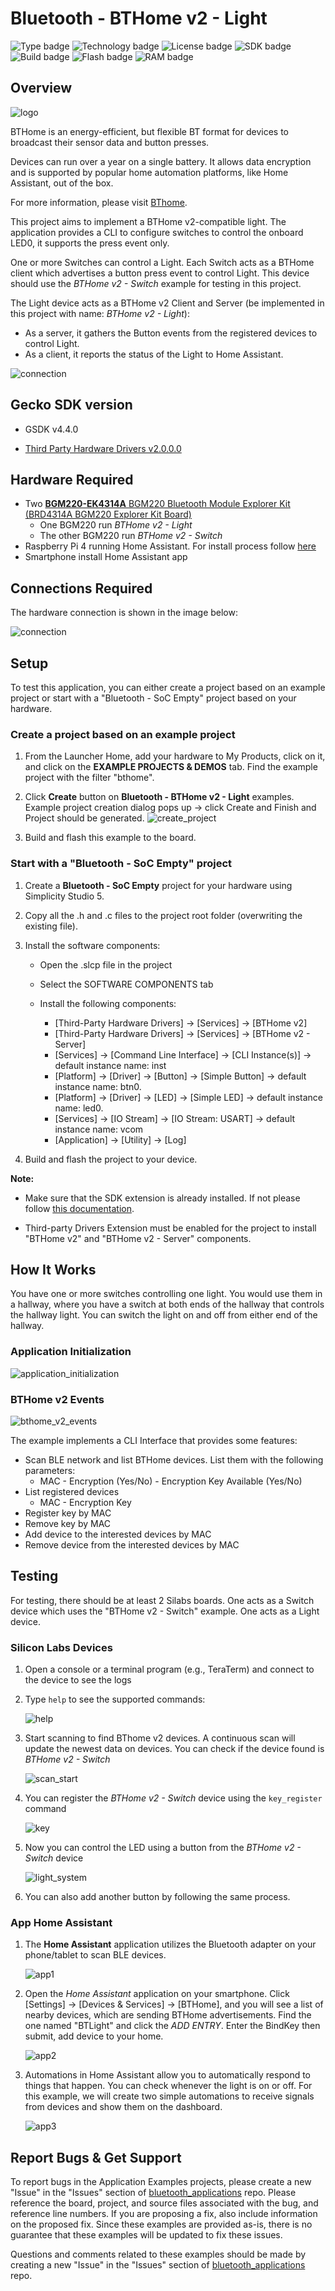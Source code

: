 # Bluetooth - BTHome v2 - Light

![Type badge](https://img.shields.io/badge/dynamic/json?url=https://raw.githubusercontent.com/SiliconLabs/application_examples_ci/master/bluetooth_applications/bluetooth_bthome_v2_light_common.json&label=Type&query=type&color=green)
![Technology badge](https://img.shields.io/badge/dynamic/json?url=https://raw.githubusercontent.com/SiliconLabs/application_examples_ci/master/bluetooth_applications/bluetooth_bthome_v2_light_common.json&label=Technology&query=technology&color=green)
![License badge](https://img.shields.io/badge/dynamic/json?url=https://raw.githubusercontent.com/SiliconLabs/application_examples_ci/master/bluetooth_applications/bluetooth_bthome_v2_light_common.json&label=License&query=license&color=green)
![SDK badge](https://img.shields.io/badge/dynamic/json?url=https://raw.githubusercontent.com/SiliconLabs/application_examples_ci/master/bluetooth_applications/bluetooth_bthome_v2_light_common.json&label=SDK&query=sdk&color=green)
![Build badge](https://img.shields.io/endpoint?url=https://raw.githubusercontent.com/SiliconLabs/application_examples_ci/master/bluetooth_applications/bluetooth_bthome_v2_light_build_status.json)
![Flash badge](https://img.shields.io/badge/dynamic/json?url=https://raw.githubusercontent.com/SiliconLabs/application_examples_ci/master/bluetooth_applications/bluetooth_bthome_v2_light_common.json&label=Flash&query=flash&color=blue)
![RAM badge](https://img.shields.io/badge/dynamic/json?url=https://raw.githubusercontent.com/SiliconLabs/application_examples_ci/master/bluetooth_applications/bluetooth_bthome_v2_light_common.json&label=RAM&query=ram&color=blue)
## Overview

![logo](images/logo.png)

BTHome is an energy-efficient, but flexible BT format for devices to broadcast their sensor data and button presses.

Devices can run over a year on a single battery. It allows data encryption and is supported by popular home automation platforms, like Home Assistant, out of the box.

For more information, please visit [BThome](https://bthome.io/).

This project aims to implement a BTHome v2-compatible light. The application provides a CLI to configure switches to control the onboard LED0, it supports the press event only.

One or more Switches can control a Light. Each Switch acts as a BTHome client which advertises a button press event to control Light. This device should use the *BTHome v2 - Switch* example for testing in this project.

The Light device acts as a BTHome v2 Client and Server (be implemented in this project with name: *BTHome v2 - Light*):

- As a server, it gathers the Button events from the registered devices to control Light.
- As a client, it reports the status of the Light to Home Assistant.

![connection](images/connection2.png)

## Gecko SDK version

- GSDK v4.4.0

- [Third Party Hardware Drivers v2.0.0.0](https://github.com/SiliconLabs/third_party_hw_drivers_extension)

## Hardware Required

- Two [**BGM220-EK4314A** BGM220 Bluetooth Module Explorer Kit (BRD4314A BGM220 Explorer Kit Board)](https://www.silabs.com/development-tools/wireless/bluetooth/bgm220-explorer-kit)
  - One BGM220 run *BTHome v2 - Light*
  - The other BGM220 run *BTHome v2 - Switch*
- Raspberry Pi 4 running Home Assistant. For install process follow [here](https://www.home-assistant.io/installation/raspberrypi)
- Smartphone install Home Assistant app

## Connections Required

The hardware connection is shown in the image below:

![connection](images/connection1.png)

## Setup

To test this application, you can either create a project based on an example project or start with a "Bluetooth - SoC Empty" project based on your hardware.

### Create a project based on an example project

1. From the Launcher Home, add your hardware to My Products, click on it, and click on the **EXAMPLE PROJECTS & DEMOS** tab. Find the example project with the filter "bthome".

2. Click **Create** button on **Bluetooth - BTHome v2 - Light** examples. Example project creation dialog pops up -> click Create and Finish and Project should be generated.
![create_project](images/create_project.png)

3. Build and flash this example to the board.

### Start with a "Bluetooth - SoC Empty" project

1. Create a **Bluetooth - SoC Empty** project for your hardware using Simplicity Studio 5.

2. Copy all the .h and .c files to the project root folder (overwriting the existing file).

3. Install the software components:

    - Open the .slcp file in the project

    - Select the SOFTWARE COMPONENTS tab

    - Install the following components:

      - [Third-Party Hardware Drivers] → [Services] → [BTHome v2]
      - [Third-Party Hardware Drivers] → [Services] → [BTHome v2 - Server]
      - [Services] → [Command Line Interface] → [CLI Instance(s)] → default instance name: inst
      - [Platform] → [Driver] → [Button] → [Simple Button] → default instance name: btn0.
      - [Platform] → [Driver] → [LED] → [Simple LED] → default instance name: led0.
      - [Services] → [IO Stream] → [IO Stream: USART] → default instance name: vcom
      - [Application] → [Utility] → [Log]
4. Build and flash the project to your device.

**Note:**

- Make sure that the SDK extension is already installed. If not please follow [this documentation](https://github.com/SiliconLabs/third_party_hw_drivers_extension/blob/master/README.md#how-to-add-to-simplicity-studio-ide).

- Third-party Drivers Extension must be enabled for the project to install "BTHome v2" and "BTHome v2 - Server" components.

## How It Works

You have one or more switches controlling one light. You would use them in a hallway, where you have a switch at both ends of the hallway that controls the hallway light. You can switch the light on and off from either end of the hallway.

### Application Initialization

![application_initialization](images/application_init.png)

### BTHome v2 Events

![bthome_v2_events](images/bthome_v2_events.png)

The example implements a CLI Interface that provides some features:

- Scan BLE network and list BTHome devices. List them with the following parameters:
  - MAC - Encryption (Yes/No) - Encryption Key Available (Yes/No)
- List registered devices
  - MAC - Encryption Key
- Register key by MAC
- Remove key by MAC
- Add device to the interested devices by MAC
- Remove device from the interested devices by MAC

## Testing

For testing, there should be at least 2 Silabs boards. One acts as a Switch device which uses the "BTHome v2 - Switch" example. One acts as a Light device.

### Silicon Labs Devices

1. Open a console or a terminal program (e.g., TeraTerm) and connect to the device to see the logs

2. Type `help` to see the supported commands:

    ![help](images/help.png)

3. Start scanning to find BThome v2 devices. A continuous scan will update the newest data on devices. You can check if the device found is *BTHome v2 - Switch*

    ![scan_start](images/scan_start.png)

4. You can register the *BTHome v2 - Switch* device using the `key_register` command

    ![key](images/key.png)

5. Now you can control the LED using a button from the *BTHome v2 - Switch* device

    ![light_system](images/light_system.png)

6. You can also add another button by following the same process.

### App Home Assistant

1. The **Home Assistant** application utilizes the Bluetooth adapter on your phone/tablet to scan BLE devices.

    ![app1](images/app1.png)

2. Open the *Home Assistant* application on your smartphone. Click [Settings] → [Devices & Services] → [BTHome], and you will see a list of nearby devices, which are sending BTHome advertisements. Find the one named "BTLight" and click the *ADD ENTRY*. Enter the BindKey then submit, add device to your home.

    ![app2](images/app2.png)

3. Automations in Home Assistant allow you to automatically respond to things that happen. You can check whenever the light is on or off. For this example, we will create two simple automations to receive signals from devices and show them on the dashboard.

    ![app3](images/app3.png)

## Report Bugs & Get Support

To report bugs in the Application Examples projects, please create a new "Issue" in the "Issues" section of [bluetooth_applications](https://github.com/SiliconLabs/bluetooth_applications) repo. Please reference the board, project, and source files associated with the bug, and reference line numbers. If you are proposing a fix, also include information on the proposed fix. Since these examples are provided as-is, there is no guarantee that these examples will be updated to fix these issues.

Questions and comments related to these examples should be made by creating a new "Issue" in the "Issues" section of [bluetooth_applications](https://github.com/SiliconLabs/bluetooth_applications) repo.
